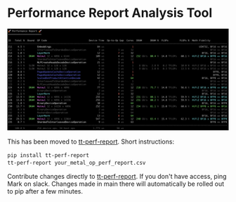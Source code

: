 # Performance Report Analysis Tool

![Example perf report](images/example_perf_report.png)

This has been moved to [tt-perf-report](https://github.com/tenstorrent/tt-perf-report). Short instructions:

```bash
pip install tt-perf-report
tt-perf-report your_metal_op_perf_report.csv
```

Contribute changes directly to [tt-perf-report](https://github.com/tenstorrent/tt-perf-report). If you don't have access, ping Mark on slack. Changes made in main there will automatically be rolled out to pip after a few minutes.